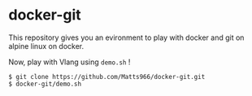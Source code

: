 # docker-git

This repository gives you an evironment to play with docker and git on alpine linux on docker.

Now, play with Vlang using `demo.sh` !

```
$ git clone https://github.com/Matts966/docker-git.git
$ docker-git/demo.sh
```

